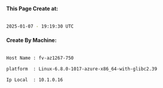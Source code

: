 
   
#### This Page Create at:

```bash

2025-01-07 - 19:19:30 UTC

```

#### Create By Machine:

```bash

Host Name : fv-az1267-750

platform  : Linux-6.8.0-1017-azure-x86_64-with-glibc2.39

Ip Local  : 10.1.0.16

```

